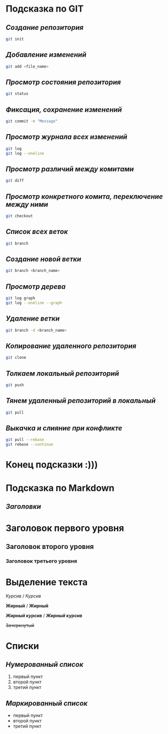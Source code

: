 # Подсказка по GIT
## *Создание репозитория*
~~~sh
git init
~~~

## *Добавление изменений*
~~~sh
git add <file_name>
~~~
## *Просмотр состояния репозитория*
~~~sh
git status
~~~

## *Фиксация, сохранение изменений*
~~~sh
git commit -m "Message"
~~~

## *Просмотр журнала всех изменений*
~~~sh
git log
git log --oneline
~~~

## *Просмотр различий между комитами*
~~~sh
git diff
~~~

## *Просмотр конкретного комита, переключение между ними*
~~~sh
git checkout
~~~

## *Список всех веток*
~~~sh
git branch
~~~

## *Создание новой ветки*
~~~sh
git branch <branch_name>
~~~

## *Просмотр дерева*
~~~sh
git log graph
git log --oneline --graph
~~~

## *Удаление ветки*
~~~sh
git branch -d <branch_name>
~~~

## *Копирование удаленного репозитория*
~~~sh
git clone
~~~

## *Толкаем локальный репозиторий*
~~~sh
git push
~~~

## *Тянем удаленный репозиторий в локальный*
~~~sh
git pull
~~~

## *Выкачка и слияние при конфликте*
~~~sh
git pull --rebase
git rebase --continue
~~~

# Конец подсказки :)))


# Подсказка по Markdown

## *Заголовки*

# Заголовок первого уровня
## Заголовок второго уровня
### Заголовок третьего уровня

# Выделение текста

*Курсив* / _Курсив_

**Жирный** / __Жирный__

***Жирный курсив*** / ___Жирный курсив___

~~Зачеркнутый~~

# Списки

## *Нумерованный список*

1. первый пункт
2. второй пункт
3. третий пункт

## *Маркированный список*

- первый пункт
- второй пункт
- третий пункт

